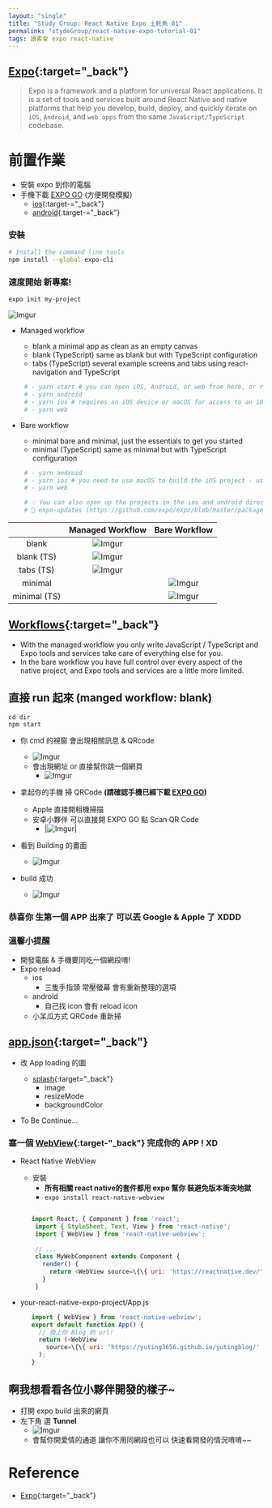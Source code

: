 ```yaml
---
layout: "single"
title: "Study Group: React Native Expo 土魠魚 01"
permalink: "stydeGroup/react-native-expo-tutorial-01"
tags: 讀書會 expo react-native
---
```


## [Expo](https://docs.expo.dev/){:target="_back"}

> Expo is a framework and a platform for universal React applications. It is a set of tools and services built around React Native and native platforms that help you develop, build, deploy, and quickly iterate on `iOS`, `Android`, and `web apps` from the same `JavaScript/TypeScript` codebase.

# 前置作業
   - 安裝 expo 到你的電腦
   - 手機下載 [EXPO GO](https://expo.dev/client) (方便開發模擬)
     - [ios](https://apps.apple.com/us/app/expo-go/id982107779){:target-="_back"}
     - [android](https://play.google.com/store/apps/details?id=host.exp.exponent&hl=en&gl=US){:target-="_back"}

### 安裝

~~~bash
# Install the command line tools
npm install --global expo-cli
~~~


### 速度開始 新專案!

~~~bash
expo init my-project
~~~

![Imgur](https://i.imgur.com/x6IKPs0.png)

- Managed workflow 
   - blank                 a minimal app as clean as an empty canvas
   - blank (TypeScript)    same as blank but with TypeScript configuration
   - tabs (TypeScript)     several example screens and tabs using react-navigation and TypeScript

   ~~~py
    # - yarn start # you can open iOS, Android, or web from here, or run them directly with the commands below.
    # - yarn android
    # - yarn ios # requires an iOS device or macOS for access to an iOS simulator
    # - yarn web
   ~~~

- Bare workflow
   - minimal               bare and minimal, just the essentials to get you started
   - minimal (TypeScript)  same as minimal but with TypeScript configuration


   ~~~py
    # - yarn android
    # - yarn ios # you need to use macOS to build the iOS project - use managed workflow if you need to do iOS development without a Mac
    # - yarn web

    # 💡 You can also open up the projects in the ios and android directories with their respective IDEs.
    # 🚀 expo-updates (​https://github.com/expo/expo/blob/master/packages/expo-updates/README.md​) has been installed in your project. Before you do a release build, you'll need to configure a few values in Expo.plist and AndroidManifest.xml in order for updates to work.
   ~~~

||Managed Workflow| Bare Workflow |
|:--:|:--:|:--:|
| blank |![Imgur](https://i.imgur.com/W6m8T01.png)||
| blank (TS) |![Imgur](https://i.imgur.com/0Xpj5Ci.png)||
| tabs (TS) |![Imgur](https://i.imgur.com/c5m71vd.png)||
| minimal ||![Imgur](https://i.imgur.com/vljxDPO.png)|
| minimal (TS) ||![Imgur](https://i.imgur.com/UOYMPuw.png)|



## [Workflows](https://docs.expo.dev/introduction/managed-vs-bare/){:target="_back"}

 - With the managed workflow you only write JavaScript / TypeScript and Expo tools and services take care of everything else for you.
 - In the bare workflow you have full control over every aspect of the native project, and Expo tools and services are a little more limited.


## 直接 run 起來 (manged workflow: blank)

~~~
cd dir
npm start
~~~

- 你 cmd 的視窗 會出現相關訊息 & QRcode
   - ![Imgur](https://i.imgur.com/sZShMDg.png)
   - 會出現網址 or 直接幫你跳一個網頁
      - ![Imgur](https://i.imgur.com/8L10KQS.png)

- 拿起你的手機 掃 QRCode  __(請確認手機已經下載 [EXPO GO](https://expo.dev/client))__
   - Apple 直接開相機掃描
   - 安卓小夥伴 可以直接開 EXPO GO 點 Scan QR Code
     - |![Imgur](https://i.imgur.com/zrKbGdI.jpg)|

- 看到 Building 的畫面
  - ![Imgur](https://i.imgur.com/3OtVZan.jpg)

- build 成功

   - ![Imgur](https://i.imgur.com/MV3pmrI.jpg)

### 恭喜你 生第一個 APP 出來了 可以丟 Google & Apple 了 XDDD

### 溫馨小提醒

- 開發電腦 & 手機要同吃一個網段唷!
- Expo reload
  - ios 
    - 三隻手指頭 常壓螢幕 會有重新整理的選項
  - android 
    - 自己找 icon 會有 reload icon 
  - 小呆瓜方式 QRCode 重新掃

## [app.json](https://docs.expo.dev/versions/latest/config/app/){:target="_back"}

- 改 App loading 的圖
   - [splash](https://docs.expo.dev/versions/latest/config/app/#splash){:target="_back"}
      - image
      - resizeMode
      - backgroundColor

- To Be Continue...


### 塞一個 [WebView](https://github.com/react-native-webview/react-native-webview){:target-"_back"} 完成你的 APP ! XD

- React Native WebView

   - 安裝 
      - __所有相關 react native的套件都用 expo 幫你 裝避免版本衝突地獄__
     - `expo install react-native-webview`

   ~~~js

      import React, { Component } from 'react';
       import { StyleSheet, Text, View } from 'react-native';
       import { WebView } from 'react-native-webview';
       
       // ...
       class MyWebComponent extends Component {
         render() {
           return <WebView source=\{\{ uri: 'https://reactnative.dev/' \}\} />;
         }
       }
   ~~~
   


- your-react-native-expo-project/App.js

   ~~~js
      import { WebView } from 'react-native-webview';
      export default function App() {
        // 換上你 Blog 的 url!
        return (<WebView 
          source=\{\{ uri: 'https://yuting3656.github.io/yutingblog/' \}\} />
        );
      }
   ~~~


## 啊我想看看各位小夥伴開發的樣子~

- 打開 expo build 出來的網頁
- 左下角 選 __Tunnel__
  - ![Imgur](https://i.imgur.com/BMqYXoA.png)
  - 會幫你開愛情的通道 讓你不用同網段也可以 快速看開發的情況唷唷~~


# Reference

- [Expo](https://docs.expo.dev/introduction/managed-vs-bare/){:target="_back"}